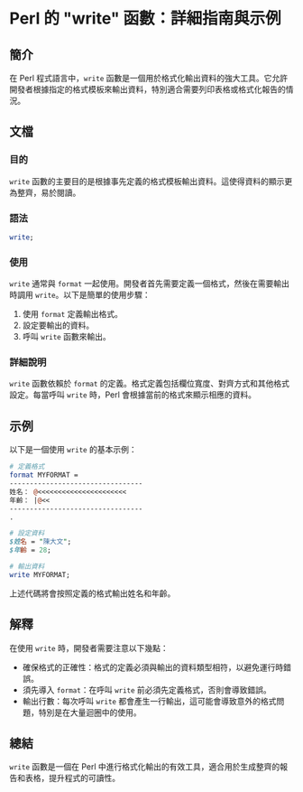 <!--
Meta Description: # Perl 的 "write" 函數：詳細指南與示例 ## 簡介 在 Perl 程式語言中，`write` 函數是一個用於格式化輸出資料的強大工具。它允許開發者根據指定的格式模板來輸出資料，特別適合需要列印表格或格式化報告的情況。 ## 文檔 ### 目的 `write` 函數的主要目的是根據事先...
Meta Keywords: write, perl, format, myformat, 詳細指南與示例
-->

# Perl 的 "write" 函數：詳細指南與示例

## 簡介
在 Perl 程式語言中，`write` 函數是一個用於格式化輸出資料的強大工具。它允許開發者根據指定的格式模板來輸出資料，特別適合需要列印表格或格式化報告的情況。

## 文檔
### 目的
`write` 函數的主要目的是根據事先定義的格式模板輸出資料。這使得資料的顯示更為整齊，易於閱讀。

### 語法
```perl
write;
```

### 使用
`write` 通常與 `format` 一起使用。開發者首先需要定義一個格式，然後在需要輸出時調用 `write`。以下是簡單的使用步驟：

1. 使用 `format` 定義輸出格式。
2. 設定要輸出的資料。
3. 呼叫 `write` 函數來輸出。

### 詳細說明
`write` 函數依賴於 `format` 的定義。格式定義包括欄位寬度、對齊方式和其他格式設定。每當呼叫 `write` 時，Perl 會根據當前的格式來顯示相應的資料。

## 示例
以下是一個使用 `write` 的基本示例：

```perl
# 定義格式
format MYFORMAT =
---------------------------------
姓名： @<<<<<<<<<<<<<<<<<<<<<<
年齡： |@<<
---------------------------------
.

# 設定資料
$姓名 = "陳大文";
$年齡 = 28;

# 輸出資料
write MYFORMAT;
```

上述代碼將會按照定義的格式輸出姓名和年齡。

## 解釋
在使用 `write` 時，開發者需要注意以下幾點：

- 確保格式的正確性：格式的定義必須與輸出的資料類型相符，以避免運行時錯誤。
- 須先導入 `format`：在呼叫 `write` 前必須先定義格式，否則會導致錯誤。
- 輸出行數：每次呼叫 `write` 都會產生一行輸出，這可能會導致意外的格式問題，特別是在大量迴圈中的使用。

## 總結
`write` 函數是一個在 Perl 中進行格式化輸出的有效工具，適合用於生成整齊的報告和表格，提升程式的可讀性。